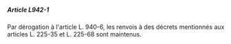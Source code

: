 ##### Article L942-1

Par dérogation à l'article L. 940-6, les renvois à des décrets mentionnés aux articles L. 225-35 et L. 225-68 sont maintenus.

